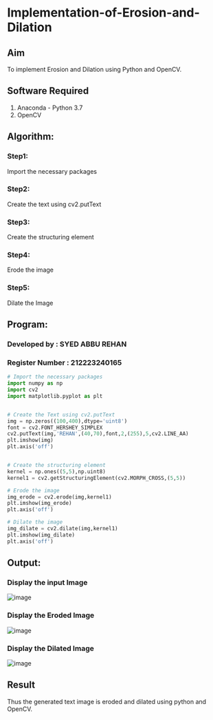 # Implementation-of-Erosion-and-Dilation
## Aim
To implement Erosion and Dilation using Python and OpenCV.
## Software Required
1. Anaconda - Python 3.7
2. OpenCV
## Algorithm:
### Step1:
Import the necessary packages

### Step2:
Create the text using cv2.putText

### Step3:
Create the structuring element

### Step4:
Erode the image

### Step5:
Dilate the Image
 
## Program:
### Developed by : SYED ABBU REHAN
### Register Number : 212223240165
``` Python
# Import the necessary packages
import numpy as np
import cv2
import matplotlib.pyplot as plt


# Create the Text using cv2.putText
img = np.zeros((100,400),dtype='uint8')
font = cv2.FONT_HERSHEY_SIMPLEX
cv2.putText(img,'REHAN',(40,70),font,2,(255),5,cv2.LINE_AA)
plt.imshow(img)
plt.axis('off')


# Create the structuring element
kernel = np.ones((5,5),np.uint8)
kernel1 = cv2.getStructuringElement(cv2.MORPH_CROSS,(5,5))

# Erode the image
img_erode = cv2.erode(img,kernel1)
plt.imshow(img_erode)
plt.axis('off')

# Dilate the image
img_dilate = cv2.dilate(img,kernel1)
plt.imshow(img_dilate)
plt.axis('off')

```
## Output:

### Display the input Image
![image](https://github.com/Abburehan/erosion--dilation/assets/138849336/3745627f-1270-459d-a2d6-5c475e1299ba)

### Display the Eroded Image
![image](https://github.com/Abburehan/erosion--dilation/assets/138849336/702590da-0373-4207-adf6-66ad81df0e4d)

### Display the Dilated Image
![image](https://github.com/Abburehan/erosion--dilation/assets/138849336/559ee6de-56b4-47f2-b838-e33663a1f2b9)

## Result
Thus the generated text image is eroded and dilated using python and OpenCV.
